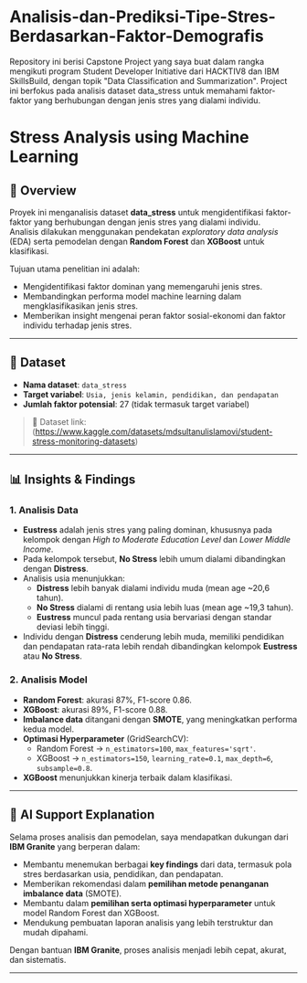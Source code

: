 # Analisis-dan-Prediksi-Tipe-Stres-Berdasarkan-Faktor-Demografis
Repository ini berisi Capstone Project yang saya buat dalam rangka mengikuti program Student Developer Initiative dari HACKTIV8 dan IBM SkillsBuild, dengan topik "Data Classification and Summarization".  Project ini berfokus pada analisis dataset data_stress untuk memahami faktor-faktor yang berhubungan dengan jenis stres yang dialami individu.

# Stress Analysis using Machine Learning  

## 📌 Overview  
Proyek ini menganalisis dataset **data_stress** untuk mengidentifikasi faktor-faktor yang berhubungan dengan jenis stres yang dialami individu.  
Analisis dilakukan menggunakan pendekatan *exploratory data analysis* (EDA) serta pemodelan dengan **Random Forest** dan **XGBoost** untuk klasifikasi.  

Tujuan utama penelitian ini adalah:  
- Mengidentifikasi faktor dominan yang memengaruhi jenis stres.  
- Membandingkan performa model machine learning dalam mengklasifikasikan jenis stres.  
- Memberikan insight mengenai peran faktor sosial-ekonomi dan faktor individu terhadap jenis stres.  

---

## 📂 Dataset  
- **Nama dataset**: `data_stress`  
- **Target variabel**: `Usia, jenis kelamin, pendidikan, dan pendapatan`  
- **Jumlah faktor potensial**: 27 (tidak termasuk target variabel)  

> 🔗 Dataset link: (https://www.kaggle.com/datasets/mdsultanulislamovi/student-stress-monitoring-datasets)

---

## 📊 Insights & Findings  

### 1. Analisis Data  
- **Eustress** adalah jenis stres yang paling dominan, khususnya pada kelompok dengan *High to Moderate Education Level* dan *Lower Middle Income*.  
- Pada kelompok tersebut, **No Stress** lebih umum dialami dibandingkan dengan **Distress**.  
- Analisis usia menunjukkan:  
  - **Distress** lebih banyak dialami individu muda (mean age ~20,6 tahun).  
  - **No Stress** dialami di rentang usia lebih luas (mean age ~19,3 tahun).  
  - **Eustress** muncul pada rentang usia bervariasi dengan standar deviasi lebih tinggi.  
- Individu dengan **Distress** cenderung lebih muda, memiliki pendidikan dan pendapatan rata-rata lebih rendah dibandingkan kelompok **Eustress** atau **No Stress**.  

### 2. Analisis Model  
- **Random Forest**: akurasi 87%, F1-score 0.86.  
- **XGBoost**: akurasi 89%, F1-score 0.88.  
- **Imbalance data** ditangani dengan **SMOTE**, yang meningkatkan performa kedua model.  
- **Optimasi Hyperparameter** (GridSearchCV):  
  - Random Forest → `n_estimators=100`, `max_features='sqrt'`.  
  - XGBoost → `n_estimators=150`, `learning_rate=0.1`, `max_depth=6`, `subsample=0.8`.  
- **XGBoost** menunjukkan kinerja terbaik dalam klasifikasi.  

---

## 🤖 AI Support Explanation  
Selama proses analisis dan pemodelan, saya mendapatkan dukungan dari **IBM Granite** yang berperan dalam:  
- Membantu menemukan berbagai **key findings** dari data, termasuk pola stres berdasarkan usia, pendidikan, dan pendapatan.  
- Memberikan rekomendasi dalam **pemilihan metode penanganan imbalance data** (SMOTE).  
- Membantu dalam **pemilihan serta optimasi hyperparameter** untuk model Random Forest dan XGBoost.  
- Mendukung pembuatan laporan analisis yang lebih terstruktur dan mudah dipahami.  

Dengan bantuan **IBM Granite**, proses analisis menjadi lebih cepat, akurat, dan sistematis.  

---

